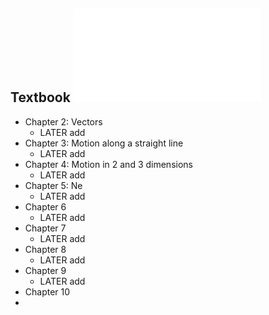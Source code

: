 ## Textbook ![University Physics Volume 1.pdf](../assets/University_Physics_Volume_1_1731728283620_0.pdf)
- Chapter 2: Vectors
	- LATER add
- Chapter 3: Motion along a straight line
	- LATER add
- Chapter 4: Motion in 2 and 3 dimensions
	- LATER add
- Chapter 5: Ne
	- LATER add
- Chapter 6
	- LATER add
- Chapter 7
	- LATER add
- Chapter 8
	- LATER add
- Chapter 9
	- LATER add
- Chapter 10
-